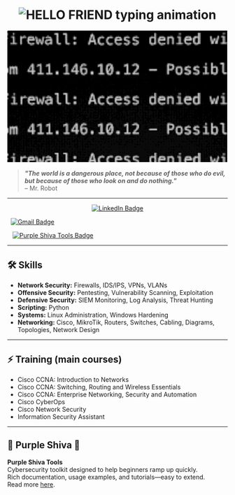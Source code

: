 <h1 align="center">
  <img
    src="https://readme-typing-svg.herokuapp.com?font=Fira+Code&size=40&pause=1000&color=F70000&center=true&vCenter=true&width=600&lines=HELLO+FRIEND"
    alt="HELLO FRIEND typing animation" />
</h1>

<p align="center">
  <img src="./1.gif" alt="Mr Robot Hello Friend GIF" />
</p>

> **_"The world is a dangerous place, not because of those who do evil, but because of those who look on and do nothing."_**  
> – Mr. Robot

---

<p align="center">
  <a href="https://www.linkedin.com/in/your-linkedin-username" target="_blank">
    <img
      src="https://img.shields.io/badge/LinkedIn-0077B5?style=for-the-badge&logo=linkedin&logoColor=white"
      alt="LinkedIn Badge" />
  </a>
  
  &nbsp;
  <a href="mailto:your.email@gmail.com" target="_blank">
    <img
      src="https://img.shields.io/badge/Gmail-D14836?style=for-the-badge&logo=gmail&logoColor=white"
      alt="Gmail Badge" />
  </a>

  &nbsp;&nbsp;
  <a href="https://github.com/PurpleShivaTeam/purpleshivatools" target="_blank">
    <img
      src="https://img.shields.io/badge/Purple%20Shiva%20Tools-800080?style=for-the-badge&logo=hackthebox&logoColor=white"
      alt="Purple Shiva Tools Badge" />
  </a>
</p>

---

## 🛠️ Skills

- **Network Security:** Firewalls, IDS/IPS, VPNs, VLANs  
- **Offensive Security:** Pentesting, Vulnerability Scanning, Exploitation  
- **Defensive Security:** SIEM Monitoring, Log Analysis, Threat Hunting  
- **Scripting:** Python  
- **Systems:** Linux Administration, Windows Hardening  
- **Networking:** Cisco, MikroTik, Routers, Switches, Cabling, Diagrams, Topologies, Network Design  

---

## ⚡ Training (main courses)

- Cisco CCNA: Introduction to Networks  
- Cisco CCNA: Switching, Routing and Wireless Essentials  
- Cisco CCNA: Enterprise Networking, Security and Automation  
- Cisco CyberOps  
- Cisco Network Security  
- Information Security Assistant  

---

## 🧰 Purple Shiva 🔱

**Purple Shiva Tools**  
Cybersecurity toolkit designed to help beginners ramp up quickly.  
Rich documentation, usage examples, and tutorials—easy to extend.  
Read more [here](https://github.com/PurpleShivaTeam/purpleshivatools).  
